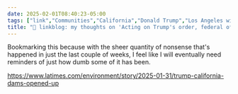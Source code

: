 ```yaml
---
date: 2025-02-01T08:40:23-05:00
tags: ["link","Communities","California","Donald Trump","Los Angeles wildfires"]
title: "🔗 linkblog: my thoughts on 'Acting on Trump's order, federal officials opened up two California dams'"
---
```

Bookmarking this because with the sheer quantity of nonsense that's happened in just the last couple of weeks, I feel like I will eventually need reminders of just how dumb some of it has been.

https://www.latimes.com/environment/story/2025-01-31/trump-california-dams-opened-up